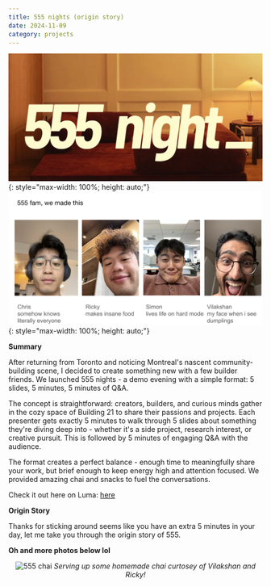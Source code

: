 ```yaml
---
title: 555 nights (origin story)
date: 2024-11-09
category: projects
---
```


![555 2](/assets/5552.png){: style="max-width: 100%; height: auto;"}
![555 1](/assets/5551.png){: style="max-width: 100%; height: auto;"}

**Summary**

After returning from Toronto and noticing Montreal's nascent community-building scene, I decided to create something new with a few builder friends. We launched 555 nights - a demo evening with a simple format: 5 slides, 5 minutes, 5 minutes of Q&A.

The concept is straightforward: creators, builders, and curious minds gather in the cozy space of Building 21 to share their passions and projects. Each presenter gets exactly 5 minutes to walk through 5 slides about something they're diving deep into - whether it's a side project, research interest, or creative pursuit. This is followed by 5 minutes of engaging Q&A with the audience.

The format creates a perfect balance - enough time to meaningfully share your work, but brief enough to keep energy high and attention focused. We provided amazing chai and snacks to fuel the conversations.

Check it out here on Luma: [here](https://lu.ma/a9faq740)

**Origin Story**

Thanks for sticking around seems like you have an extra 5 minutes in your day, let me take you through the origin story of 555.

**Oh and more photos below lol**

<div style="text-align: center;">
  <img src="/assets/chai.png" alt="555 chai" style="max-width: 100%; height: auto;">
  <em>Serving up some homemade chai curtosey of Vilakshan and Ricky!</em>
</div>
